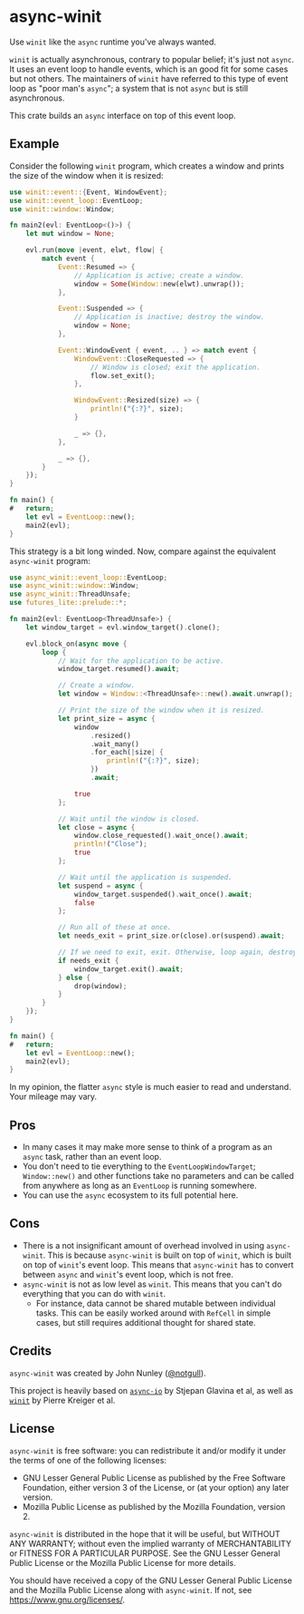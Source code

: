 # async-winit

Use `winit` like the `async` runtime you've always wanted.

`winit` is actually asynchronous, contrary to popular belief; it's just not `async`. It uses an event loop to handle events, which is an good fit for some cases but not others. The maintainers of `winit` have referred to this type of event loop as "poor man's `async`"; a system that is not `async` but is still asynchronous.

This crate builds an `async` interface on top of this event loop.

## Example

Consider the following `winit` program, which creates a window and prints the size of the window when it is resized:

```rust
use winit::event::{Event, WindowEvent};
use winit::event_loop::EventLoop;
use winit::window::Window;

fn main2(evl: EventLoop<()>) {
    let mut window = None;

    evl.run(move |event, elwt, flow| {
        match event {
            Event::Resumed => {
                // Application is active; create a window.
                window = Some(Window::new(elwt).unwrap());
            },

            Event::Suspended => {
                // Application is inactive; destroy the window.
                window = None;
            },

            Event::WindowEvent { event, .. } => match event {
                WindowEvent::CloseRequested => {
                    // Window is closed; exit the application.
                    flow.set_exit();
                },

                WindowEvent::Resized(size) => {
                    println!("{:?}", size);
                }

                _ => {},
            },

            _ => {},
        }
    });
}

fn main() {
#   return;
    let evl = EventLoop::new();
    main2(evl);
}
```

This strategy is a bit long winded. Now, compare against the equivalent `async-winit` program:

```rust
use async_winit::event_loop::EventLoop;
use async_winit::window::Window;
use async_winit::ThreadUnsafe;
use futures_lite::prelude::*;

fn main2(evl: EventLoop<ThreadUnsafe>) {
    let window_target = evl.window_target().clone();

    evl.block_on(async move {
        loop {
            // Wait for the application to be active.
            window_target.resumed().await;

            // Create a window.
            let window = Window::<ThreadUnsafe>::new().await.unwrap();

            // Print the size of the window when it is resized.
            let print_size = async {
                window
                    .resized()
                    .wait_many()
                    .for_each(|size| {
                        println!("{:?}", size);
                    })
                    .await;

                true
            };

            // Wait until the window is closed.
            let close = async {
                window.close_requested().wait_once().await;
                println!("Close");
                true
            };

            // Wait until the application is suspended.
            let suspend = async {
                window_target.suspended().wait_once().await;
                false
            };

            // Run all of these at once.
            let needs_exit = print_size.or(close).or(suspend).await;

            // If we need to exit, exit. Otherwise, loop again, destroying the window.
            if needs_exit {
                window_target.exit().await;
            } else {
                drop(window);
            }
        }
    });
}

fn main() {
#   return;
    let evl = EventLoop::new();
    main2(evl);
}
```

In my opinion, the flatter `async` style is much easier to read and understand. Your mileage may vary.

## Pros

- In many cases it may make more sense to think of a program as an `async` task, rather than an event loop.
- You don't need to tie everything to the `EventLoopWindowTarget`; `Window::new()` and other functions take no parameters and can be called from anywhere as long as an `EventLoop` is running somewhere.
- You can use the `async` ecosystem to its full potential here.

## Cons

- There is a not insignificant amount of overhead involved in using `async-winit`. This is because `async-winit` is built on top of `winit`, which is built on top of `winit`'s event loop. This means that `async-winit` has to convert between `async` and `winit`'s event loop, which is not free.
- `async-winit` is not as low level as `winit`. This means that you can't do everything that you can do with `winit`.
  - For instance, data cannot be shared mutable between individual tasks. This can be easily worked around with `RefCell` in simple cases, but still requires additional thought for shared state.

## Credits

`async-winit` was created by John Nunley ([@notgull](https://github.com/notgull)).

This project is heavily based on [`async-io`] by Stjepan Glavina et al, as well as [`winit`] by Pierre Kreiger et al.

[`async-io`]: https://crates.io/crates/async-io
[`winit`]: https://crates.io/crates/winit

## License 

`async-winit` is free software: you can redistribute it and/or modify it under the terms of one of the following licenses:

* GNU Lesser General Public License as published by the Free Software Foundation, either version 3 of the License, or (at your option) any later version.
* Mozilla Public License as published by the Mozilla Foundation, version 2. 

`async-winit` is distributed in the hope that it will be useful, but WITHOUT ANY WARRANTY; without even the implied warranty of MERCHANTABILITY or FITNESS FOR A PARTICULAR PURPOSE. See the GNU Lesser General Public License or the Mozilla Public License for more details.

You should have received a copy of the GNU Lesser General Public License and the Mozilla Public License along with `async-winit`. If not, see <https://www.gnu.org/licenses/>. 

